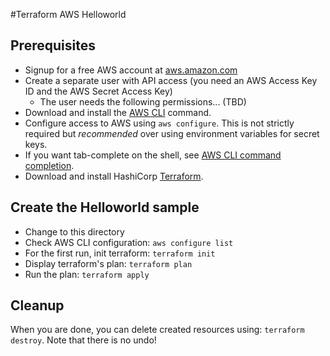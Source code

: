 #Terraform AWS Helloworld

## Prerequisites

* Signup for a free AWS account at [aws.amazon.com](https://aws.amazon.com)
* Create a separate user with API access (you need an AWS Access Key ID and the AWS
Secret Access Key)
  * The user needs the following permissions... (TBD)
* Download and install the [AWS CLI](https://docs.aws.amazon.com/cli/latest/userguide/awscli-install-linux.html)
  command.
* Configure access to AWS using `aws configure`. This is not strictly required but _recommended_ over using environment variables for secret keys.
* If you want tab-complete on the shell, see
  [AWS CLI command completion](https://docs.aws.amazon.com/cli/latest/userguide/cli-command-completion.html).
* Download and install HashiCorp [Terraform](https://www.terraform.io/downloads.html).

## Create the Helloworld sample

* Change to this directory
* Check AWS CLI configuration: `aws configure list`
* For the first run, init terraform: `terraform init`
* Display terraform's plan: `terraform plan`
* Run the plan: `terraform apply`

## Cleanup

When you are done, you can delete created resources using: `terraform destroy`.
Note that there is no undo!
